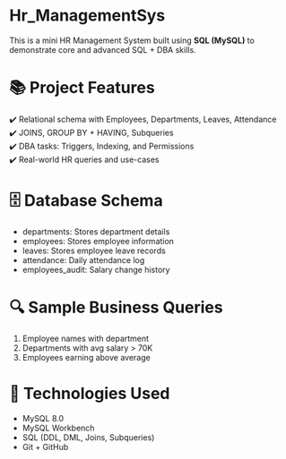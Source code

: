 # Hr_ManagementSys

This is a mini HR Management System built using **SQL (MySQL)** to demonstrate core and advanced SQL + DBA skills.

# 📚 Project Features

✔️ Relational schema with Employees, Departments, Leaves, Attendance  
✔️ JOINS, GROUP BY + HAVING, Subqueries  
✔️ DBA tasks: Triggers, Indexing, and Permissions  
✔️ Real-world HR queries and use-cases  

# 🗄️ Database Schema

- departments: Stores department details  
- employees: Stores employee information  
- leaves: Stores employee leave records  
- attendance: Daily attendance log  
- employees_audit: Salary change history  

# 🔍 Sample Business Queries

1. Employee names with department
2. Departments with avg salary > 70K
3. Employees earning above average

# 📌 Technologies Used

- MySQL 8.0
- MySQL Workbench
- SQL (DDL, DML, Joins, Subqueries)
- Git + GitHub
